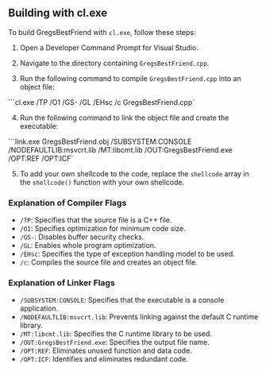 ## Building with cl.exe

To build GregsBestFriend with `cl.exe`, follow these steps:

1. Open a Developer Command Prompt for Visual Studio.

2. Navigate to the directory containing `GregsBestFriend.cpp`.

3. Run the following command to compile `GregsBestFriend.cpp` into an object file:

```cl.exe /TP /O1 /GS- /GL /EHsc /c GregsBestFriend.cpp`

4. Run the following command to link the object file and create the executable:

```link.exe GregsBestFriend.obj /SUBSYSTEM:CONSOLE /NODEFAULTLIB:msvcrt.lib /MT:libcmt.lib /OUT:GregsBestFriend.exe /OPT:REF /OPT:ICF`

5. To add your own shellcode to the code, replace the `shellcode` array in the `shellcode()` function with your own shellcode.

### Explanation of Compiler Flags

- `/TP`: Specifies that the source file is a C++ file.
- `/O1`: Specifies optimization for minimum code size.
- `/GS-`: Disables buffer security checks.
- `/GL`: Enables whole program optimization.
- `/EHsc`: Specifies the type of exception handling model to be used.
- `/c`: Compiles the source file and creates an object file.

### Explanation of Linker Flags

- `/SUBSYSTEM:CONSOLE`: Specifies that the executable is a console application.
- `/NODEFAULTLIB:msvcrt.lib`: Prevents linking against the default C runtime library.
- `/MT:libcmt.lib`: Specifies the C runtime library to be used.
- `/OUT:GregsBestFriend.exe`: Specifies the output file name.
- `/OPT:REF`: Eliminates unused function and data code.
- `/OPT:ICF`: Identifies and eliminates redundant code.

